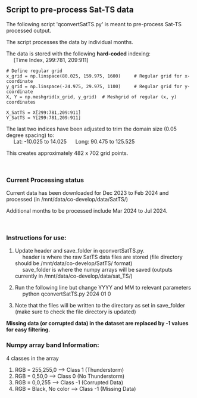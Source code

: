 ## Script to pre-process Sat-TS data 

The following script 'qconvertSatTS.py' is meant to pre-process Sat-TS processed output.

The script processes the data by individual months.

The data is stored with the following <b>hard-coded</b> indexing:<br>
&nbsp;&nbsp;&nbsp;&nbsp; [Time Index, 299:781, 209:911]


    # Define regular grid
    x_grid = np.linspace(80.025, 159.975, 1600)     # Regular grid for x-coordinate
    y_grid = np.linspace(-24.975, 29.975, 1100)     # Regular grid for y-coordinate
    X, Y = np.meshgrid(x_grid, y_grid)  # Meshgrid of regular (x, y) coordinates

    X_SatTS = X[299:781,209:911]
    Y_SatTS = Y[299:781,209:911]


The last two indices have been adjusted to trim the domain size (0.05 degree spacing) to:</br>
&nbsp;&nbsp;&nbsp;&nbsp; Lat: -10.025 to 14.025
&nbsp;&nbsp;&nbsp;&nbsp; Long: 90.475 to 125.525

This creates approximately 482 x 702 grid points.
  
<br>

### Current Processing status

Current data has been downloaded for Dec 2023 to Feb 2024 and processed (in /mnt/data/co-develop/data/SatTS/) 

Additional months to be processed include Mar 2024 to Jul 2024.

<br>

### Instructions for use:

1. Update header and save_folder in qconvertSatTS.py. </br>
&nbsp;&nbsp;&nbsp;&nbsp; header is where the raw SatTS data files are stored (file directory should be /mnt/data/co-develop/SatTS/ format)</br>
&nbsp;&nbsp;&nbsp;&nbsp; save_folder is where the numpy arrays will be saved (outputs currently in /mnt/data/co-develop/data/sat_TS/) </br>

2. Run the following line but change YYYY and MM to relevant parameters </br>
&nbsp;&nbsp;&nbsp;&nbsp; python qconvertSatTS.py 2024 01 0 </br>

3. Note that the files will be written to the directory as set in save_folder (make sure to check the file directory is updated)

<b>Missing data (or corrupted data) in the dataset are replaced by -1 values for easy filtering. </b>

### Numpy array band Information:

4 classes in the array
1. RGB = 255,255,0 --> Class 1 (Thunderstorm)
2. RGB = 0,50,0 --> Class 0 (No Thunderstorm)
3. RGB = 0,0,255 --> Class -1 (Corrupted Data)
4. RGB = Black, No color --> Class -1 (Missing Data)

